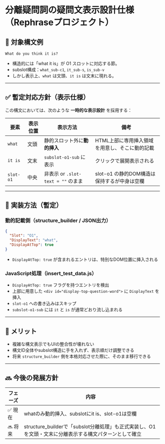 # 分離疑問詞の疑問文表示設計仕様（Rephraseプロジェクト）

## 🎯 対象構文例

```
What do you think it is?
```

- 構造的には「what it is」が O1 スロットに対応する節。
- subslot構成：`what_sub-c1`, `it_sub-s`, `is_sub-v`
- しかし表示上、`what` は文頭、`it is` は文末に現れる。

---

## ✅ 暫定対応方針（表示仕様）

この構文においては、次のような **一時的な表示設計** を採用する：

| 要素      | 表示位置 | 表示方法                            | 備考 |
|-----------|----------|-------------------------------------|------|
| `what`    | 文頭     | 静的スロット外に**動的挿入**         | HTML上部に専用挿入領域を用意し、そこに動的記載 |
| `it is`   | 文末     | `subslot-o1-sub` に表示              | クリックで展開表示される |
| `slot-o1` | 中央     | 非表示 or `.slot-text = ""` のまま   | slot-o1 の静的DOM構造は保持するが中身は空欄 |

---

## 🔧 実装方法（暫定）

### 動的記載側（structure_builder / JSON出力）

```json
{
  "Slot": "O1",
  "DisplayText": "what",
  "DisplayAtTop": true
}
```

- `DisplayAtTop: true` が含まれるエントリは、特別なDOM位置に挿入される

### JavaScript処理（insert_test_data.js）

- `DisplayAtTop: true` フラグを持つエントリを検出
- 上部に用意した `<div id="display-top-question-word">` に `DisplayText` を挿入
- `slot-o1` への書き込みはスキップ
- `subslot-o1-sub` には `it` と `is` が通常どおり流し込まれる

---

## 📌 メリット

- 複雑な構文表示でもUIの整合性が壊れない
- 構文ID全体やsubslot構造に手を入れず、表示順だけ調整できる
- 将来 `structure_builder` 側を本格対応させた際に、そのまま移行できる

---

## 🔜 今後の発展方針

| フェーズ | 内容 |
|----------|------|
| ✅ 現在   | whatのみ動的挿入、subslotにit is、slot-o1は空欄 |
| 🔜 将来   | structure_builderで「subslot分離処理」も正式実装し、O1を文頭・文末に分離表示する構文パターンとして確立 |
